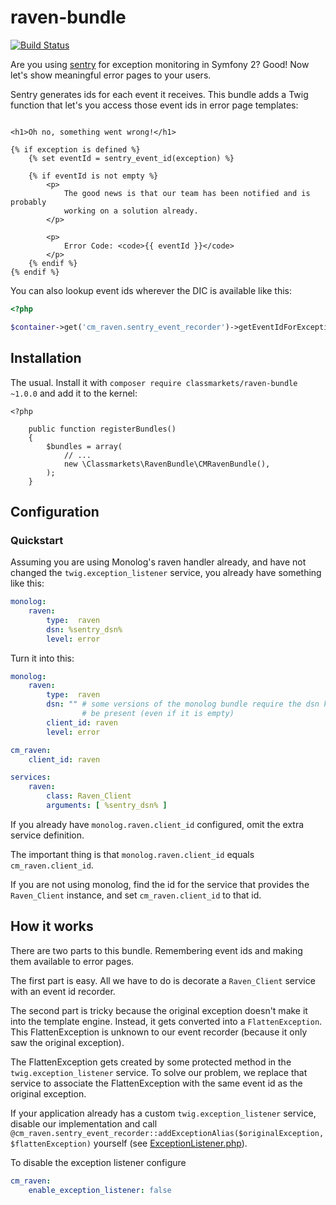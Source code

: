 raven-bundle
============

[![Build Status](https://travis-ci.org/classmarkets/raven-bundle.svg?branch=master)](https://travis-ci.org/classmarkets/raven-bundle)

Are you using [sentry](https://getsentry.com) for exception monitoring in
Symfony 2? Good! Now let's show meaningful error pages to your users.

Sentry generates ids for each event it receives. This bundle adds a Twig
function that let's you access those event ids in error page templates:

```twig

<h1>Oh no, something went wrong!</h1>

{% if exception is defined %}
    {% set eventId = sentry_event_id(exception) %}

    {% if eventId is not empty %}
        <p>
            The good news is that our team has been notified and is probably
            working on a solution already.
        </p>
        
        <p>
            Error Code: <code>{{ eventId }}</code>
        </p>
    {% endif %}
{% endif %}
```

You can also lookup event ids wherever the DIC is available like this:

```php
<?php

$container->get('cm_raven.sentry_event_recorder')->getEventIdForException($exception);
```

Installation
------------

The usual. Install it with `composer require classmarkets/raven-bundle ~1.0.0` and
add it to the kernel:

```
<?php

    public function registerBundles()
    {
        $bundles = array(
            // ...
            new \Classmarkets\RavenBundle\CMRavenBundle(),
        );
    }
```

Configuration
-------------

### Quickstart

Assuming you are using Monolog's raven handler already, and have not changed
the `twig.exception_listener` service, you already have something like this:

```yml
monolog:
    raven:
        type:  raven
        dsn: %sentry_dsn%
        level: error
```

Turn it into this:

```yml
monolog:
    raven:
        type:  raven
        dsn: "" # some versions of the monolog bundle require the dsn key to
                # be present (even if it is empty)
        client_id: raven
        level: error

cm_raven:
    client_id: raven

services:
    raven:
        class: Raven_Client
        arguments: [ %sentry_dsn% ]
```

If you already have `monolog.raven.client_id` configured, omit the extra
service definition.

The important thing is that `monolog.raven.client_id` equals
`cm_raven.client_id`.

If you are not using monolog, find the id for the service that provides the
`Raven_Client` instance, and set `cm_raven.client_id` to that id.

How it works
------------

There are two parts to this bundle. Remembering event ids and making them
available to error pages.

The first part is easy. All we have to do is decorate a `Raven_Client` service
with an event id recorder.

The second part is tricky because the original exception doesn't make it into
the template engine. Instead, it gets converted into a `FlattenException`.
This FlattenException is unknown to our event recorder (because it only saw
the original exception).

The FlattenException gets created by some protected method in the
`twig.exception_listener` service. To solve our problem, we replace that
service to associate the FlattenException with the same event id as the
original exception.

If your application already has a custom `twig.exception_listener` service,
disable our implementation and call
`@cm_raven.sentry_event_recorder::addExceptionAlias($originalException,
$flattenException)` yourself (see
[ExceptionListener.php](ExceptionListener.php)).

To disable the exception listener configure

```yml
cm_raven:
    enable_exception_listener: false
```
